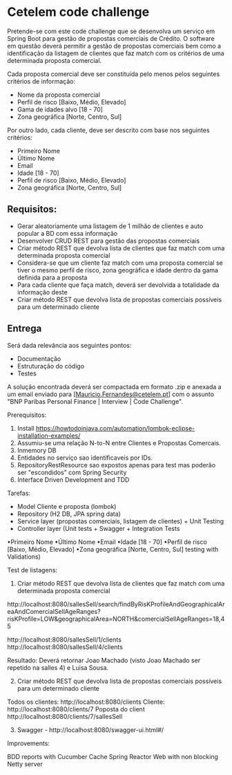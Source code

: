 # Cetelem code challenge

Pretende-se com este code challenge que se desenvolva um serviço em Spring Boot para gestão de propostas comerciais de Crédito. 
O software em questão deverá permitir a gestão de propostas comerciais bem como a identificação da listagem de clientes 
que faz match com os critérios de uma determinada proposta comercial.

Cada proposta comercial deve ser constituída pelo menos pelos seguintes critérios de informação:
* Nome da proposta comercial
* Perfil de risco [Baixo, Médio, Elevado]
* Gama de idades alvo [18 - 70]
* Zona geográfica [Norte, Centro, Sul]

Por outro lado, cada cliente, deve ser descrito com base nos seguintes critérios:
* Primeiro Nome
* Último Nome
* Email
* Idade [18 - 70]
* Perfil de risco [Baixo, Médio, Elevado]
* Zona geográfica [Norte, Centro, Sul]

## Requisitos:
* Gerar aleatoriamente uma listagem de 1 milhão de clientes e auto popular a BD com essa informação
* Desenvolver CRUD REST para gestão das propostas comerciais
* Criar método REST que devolva lista de clientes que faz match com uma determinada proposta comercial
* Considera-se que um cliente faz match com uma proposta comercial se tiver o mesmo perfil de risco, zona geográfica e idade dentro da gama definida para a proposta
* Para cada cliente que faça match, deverá ser devolvida a totalidade da informação deste
* Criar método REST que devolva lista de propostas comerciais possíveis para um determinado cliente

## Entrega
Será dada relevância aos seguintes pontos:
  * Documentação
  * Estruturação do código
  * Testes

A solução encontrada deverá ser compactada em formato .zip e anexada a um email enviado para [Mauricio.Fernandes@cetelem.pt] com o assunto "BNP Paribas Personal Finance | Interview | Code Challenge".

Prerequisitos: 

1. Install https://howtodoinjava.com/automation/lombok-eclipse-installation-examples/
2. Assumiu-se uma relação N-to-N entre Clientes e Propostas Comercais.
3. Inmemory DB
4. Entidades no serviço sao identificaveis por IDs. 
5. RepositoryRestResource sao expostos apenas para test mas poderão ser "escondidos" com Spring Security
6. Interface Driven Development and TDD


Tarefas: 
* Model Cliente e proposta (lombok)
* Repository (H2 DB, JPA spring data)
* Service layer (propostas comerciais, listagem de clientes) + Unit Testing 
* Controller layer (Unit tests + Swagger + Integration Tests

•Primeiro Nome
•Último Nome
•Email
•Idade [18 - 70]
•Perfil de risco [Baixo, Médio, Elevado]
•Zona geográfica [Norte, Centro, Sul]
 testing with Validations)

 
Test de listagens: 

1. Criar método REST que devolva lista de clientes que faz match com uma determinada proposta comercial
 
http://localhost:8080/sallesSell/search/findByRisKProfileAndGeographicalAreaAndComercialSellAgeRanges?risKProfile=LOW&geographicalArea=NORTH&comercialSellAgeRanges=18,45

http://localhost:8080/sallesSell/1/clients
http://localhost:8080/sallesSell/4/clients

Resultado: Deverá retornar Joao Machado (visto Joao Machado ser repetido na salles 4) e Luisa Sousa.


2. Criar método REST que devolva lista de propostas comerciais possíveis para um determinado cliente

Todos os clientes: http://localhost:8080/clients
Cliente: http://localhost:8080/clients/7
Poposta do client http://localhost:8080/clients/7/sallesSell

3. Swagger - http://localhost:8080/swagger-ui.html#/

Improvements: 

BDD reports with Cucumber
Cache
Spring Reactor Web with non blocking Netty server
